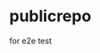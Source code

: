 # publicrepo
for e2e test









































































































































































































































































































































































































































































































































































































































































































































































































































































































































































































































































































































































































































































































































































































































































































































































































































































































































































































































































































































































































































































































































































































































































































































































































































































































































































































































































































































































































































































































































































































































































































































































































































































































































































































































































































































